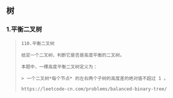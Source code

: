 ## 树

### 1.平衡二叉树

> ```
> 110.平衡二叉树
> 
> 给定一个二叉树，判断它是否是高度平衡的二叉树。
> 
> 本题中，一棵高度平衡二叉树定义为：
> 
> > 一个二叉树*每个节点* 的左右两个子树的高度差的绝对值不超过 1 。
> 
> https://leetcode-cn.com/problems/balanced-binary-tree/
> ```



